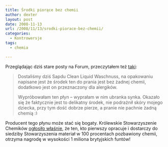 ```yaml
---
title: Środki piorące bez chemii
author: dexter
layout: post
date: 2008-11-13
url: /2008/11/13/srodki-piorace-bez-chemii/
categories:
  - Kontrowersje
tags:
  - chemia

---
```

Przeglądając dziś stare posty na Forum, przeczytałem też [taki][1]:

> Dostaliśmy dziś Sapdu Clean Liquid Waschnuss, na opakowaniu napisane jest że środek ten do prania jest bez żadnej chemii, dodatkowo jest on przeznaczony dla alergików. 
> 
> Wypróbowałam ten płyn &#8211; wyprałam w nim ubranka synka. Okazało się że faktycznie jest to delikatny środek, nie podrażnił skóry mojego dziecka, przy tym dość dobrze pierze, a pranie nie pachnie żadną chemią <img src="http://blog.atopowe.pl/wp-includes/images/smilies/simple-smile.png" alt=":)" class="wp-smiley" style="height: 1em; max-height: 1em;" />

Producent tego płynu może stać się bogaty. Królewskie Stowarzyszenie Chemików [ogłosiło właśnie][2], że ten, kto pierwszy opracuje i dostarczy do siedziby Stowarzyszenia materiał w 100 procentach pozbawiony chemii, otrzyma nagrodę w wysokości 1 miliona brytyjskich funtów!

 [1]: http://www.atopowe-zapalenie.pl/forum/viewtopic.php?t=4172
 [2]: http://www.rsc.org/AboutUs/News/PressReleases/2008/ChemicalFree.asp